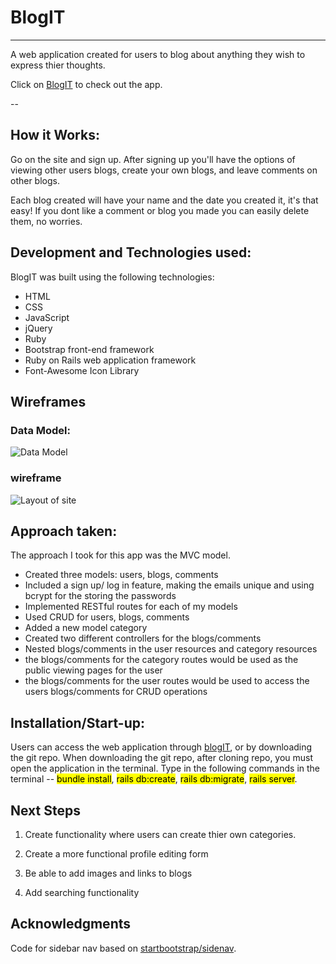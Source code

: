# BlogIT

---

A web application created for users to blog about anything they wish to express thier thoughts.

Click on [BlogIT](https://justblogit.herokuapp.com/) to check out the app.

--

## How it Works:

Go on the site and sign up. After signing up you'll have the options of viewing other users blogs, create your own blogs, and leave comments on other blogs.

Each blog created will have your name and the date you created it, it's that easy! If you dont like a comment or blog you made you can easily delete them, no worries.

## Development and Technologies used:

BlogIT was built using the following technologies:

- HTML
- CSS
- JavaScript
- jQuery
- Ruby
- Bootstrap front-end framework
- Ruby on Rails web application framework
- Font-Awesome Icon Library

## Wireframes

### Data Model:

![Data Model](https://go.gliffy.com/go/share/image/sydhjf900y7hes3hwwke.png?utm_medium=live-embed&utm_source=trello)

### wireframe

![Layout of site](https://go.gliffy.com/go/share/image/s80v6fisalll07xml41p.png?utm_medium=live-embed&utm_source=custom)

## Approach taken:

The approach I took for this app was the MVC model.

- Created three models: users, blogs, comments
- Included a sign up/ log in feature, making the emails unique and using bcrypt for the storing the passwords
- Implemented RESTful routes for each of my models
-  Used CRUD for users, blogs, comments
-  Added a new model category
-  Created two different controllers for the blogs/comments
-  Nested blogs/comments in the user resources and category resources
-  the blogs/comments for the category routes would be used as the public viewing pages for the user
-  the blogs/comments for the user routes would be used to access the users blogs/comments for CRUD operations

## Installation/Start-up:

Users can access the web application through [blogIT](https://justblogit.herokuapp.com), or by downloading the git repo. When downloading the git repo, after cloning repo, you must open the application in the terminal. Type in the following commands in the terminal -- <mark>bundle install</mark>,
<mark>rails db:create</mark>, <mark>rails db:migrate</mark>, <mark>rails server</mark>.

## Next Steps

1) Create functionality where users can create thier own categories.

2) Create a more functional profile editing form

3) Be able to add images and links to blogs

4) Add searching functionality

## Acknowledgments

Code for sidebar nav based on [startbootstrap/sidenav](https://startbootstrap.com/template-overviews/simple-sidebar/).

